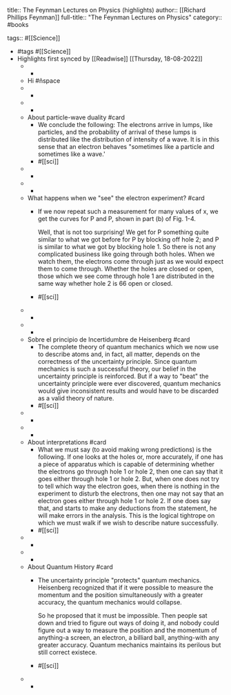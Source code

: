 title:: The Feynman Lectures on Physics (highlights)
author:: [[Richard Phillips Feynman]]
full-title:: "The Feynman Lectures on Physics"
category:: #books

tags:: #[[Science]]

- #tags #[[Science]]
- Highlights first synced by [[Readwise]] [[Thursday, 18-08-2022]]
	- -
	- Hi #ñspace
	- -
	- -
	- About particle-wave duality #card
		- We conclude the following: The electrons arrive in lumps, like particles, and the probability of arrival of these lumps is distributed like the distribution of intensity of a wave. It is in this sense that an electron behaves "sometimes like a particle and sometimes like a wave.'
		- #[[sci]]
	- -
	- -
	- What happens when we "see" the electron experiment? #card
		- If we now repeat such a measurement for many values of x, we get the curves for P and P, shown in part (b) of Fig. 1-4.
		  
		  Well, that is not too surprising! We get for P something quite similar to what we got before for P by blocking off hole 2; and P is similar to what we got by blocking hole 1. So there is not any complicated business like going through both holes. When we watch them, the electrons come through just as we would expect them to come through. Whether the holes are closed or open, those which we see come through hole 1 are distributed in the same way whether hole 2 is 66 open or closed.
		- #[[sci]]
	- -
	- -
	- Sobre el principio de Incertidumbre de Heisenberg #card
		- The complete theory of quantum mechanics which we now use to describe atoms and, in fact, all matter, depends on the correctness of the uncertainty principle. Since quantum mechanics is such a successful theory, our belief in the uncertainty principle is reinforced. But if a way to "beat" the uncertainty principle were ever discovered, quantum mechanics would give inconsistent results and would have to be discarded as a valid theory of nature.
		- #[[sci]]
	- -
	- -
	- About interpretations #card
		- What we must say (to avoid making wrong predictions) is the following. If one looks at the holes or, more accurately, if one has a piece of apparatus which is capable of determining whether the electrons go through hole 1 or hole 2, then one can say that it goes either through hole 1 or hole 2. But, when one does not try to tell which way the electron goes, when there is nothing in the experiment to disturb the electrons, then one may not say that an electron goes either through hole 1 or hole 2. If one does say that, and starts to make any deductions from the statement, he will make errors in the analysis. This is the logical tightrope on which we must walk if we wish to describe nature successfully.
		- #[[sci]]
	- -
	- -
	- About Quantum History #card
		- The uncertainty principle "protects" quantum mechanics. Heisenberg recognized that if it were possible to measure the momentum and the position simultaneously with a greater accuracy, the quantum mechanics would collapse.
		  
		  So he proposed that it must be impossible. Then people sat down and tried to figure out ways of doing it, and nobody could figure out a way to measure the position and the momentum of anything-a screen, an electron, a billiard ball, anything-with any greater accuracy. Quantum mechanics maintains its perilous but still correct existece.
		- #[[sci]]
	- -